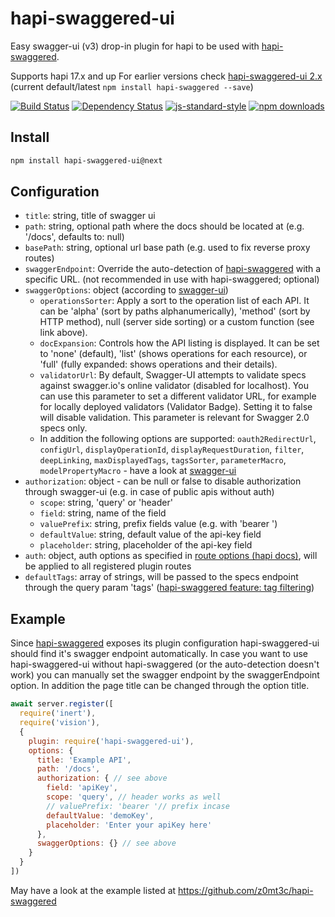 # hapi-swaggered-ui
Easy swagger-ui (v3) drop-in plugin for hapi to be used with [hapi-swaggered](https://github.com/z0mt3c/hapi-swaggered).

Supports hapi 17.x and up
For earlier versions check [hapi-swaggered-ui 2.x](https://github.com/z0mt3c/hapi-swaggered-ui/blob/2.x/README.md) (current default/latest `npm install hapi-swaggered --save`)

[![Build Status](https://img.shields.io/travis/z0mt3c/hapi-swaggered-ui/master.svg)](https://travis-ci.org/z0mt3c/hapi-swaggered-ui)
[![Dependency Status](https://img.shields.io/gemnasium/z0mt3c/hapi-swaggered-ui.svg)](https://gemnasium.com/z0mt3c/hapi-swaggered-ui)
[![js-standard-style](https://img.shields.io/badge/code%20style-standard-brightgreen.svg?style=flat)](https://github.com/feross/standard)
[![npm downloads](https://img.shields.io/npm/dm/hapi-swaggered-ui.svg)](https://www.npmjs.com/package/hapi-swaggered-ui)

## Install
```bash
npm install hapi-swaggered-ui@next
```

## Configuration
* `title`: string, title of swagger ui
* `path`: string, optional path where the docs should be located at (e.g. '/docs', defaults to: null)
* `basePath`: string, optional url base path (e.g. used to fix reverse proxy routes)
* `swaggerEndpoint`: Override the auto-detection of [hapi-swaggered](https://github.com/z0mt3c/hapi-swaggered) with a specific URL. (not recommended in use with hapi-swaggered; optional)
* `swaggerOptions`: object (according to [swagger-ui](https://github.com/swagger-api/swagger-ui#parameters))
  * `operationsSorter`: Apply a sort to the operation list of each API. It can be 'alpha' (sort by paths alphanumerically), 'method' (sort by HTTP method), null (server side sorting) or a custom function (see link above).
  * `docExpansion`: Controls how the API listing is displayed. It can be set to 'none' (default), 'list' (shows operations for each resource), or 'full' (fully expanded: shows operations and their details).
  * `validatorUrl`: By default, Swagger-UI attempts to validate specs against swagger.io's online validator (disabled for localhost). You can use this parameter to set a different validator URL, for example for locally deployed validators (Validator Badge). Setting it to false will disable validation. This parameter is relevant for Swagger 2.0 specs only.
  * In addition the following options are supported: `oauth2RedirectUrl`, `configUrl`, `displayOperationId`, `displayRequestDuration`, `filter`, `deepLinking`, `maxDisplayedTags`, `tagsSorter`, `parameterMacro`, `modelPropertyMacro` - have a look at [swagger-ui](https://github.com/swagger-api/swagger-ui#parameters)
* `authorization`: object - can be null or false to disable authorization through swagger-ui (e.g. in case of public apis without auth)
  * `scope`: string, 'query' or 'header'
  * `field`: string, name of the field
  * `valuePrefix`: string, prefix fields value (e.g. with 'bearer ')
  * `defaultValue`: string, default value of the api-key field
  * `placeholder`: string, placeholder of the api-key field
* `auth`: object, auth options as specified in [route options (hapi docs)](https://github.com/hapijs/hapi/blob/master/API.md#route-options), will be applied to all registered plugin routes
* `defaultTags`:  array of strings, will be passed to the specs endpoint through the query param 'tags' ([hapi-swaggered feature: tag filtering](https://github.com/z0mt3c/hapi-swaggered#tag-filtering))

## Example
Since [hapi-swaggered](https://github.com/z0mt3c/hapi-swaggered) exposes its plugin configuration hapi-swaggered-ui should find it's swagger endpoint automatically. In case you want to use hapi-swaggered-ui without hapi-swaggered (or the auto-detection doesn't work) you can manually set the swagger endpoint by the swaggerEndpoint option. In addition the page title can be changed through the option title.

```js
await server.register([
  require('inert'),
  require('vision'),
  {
    plugin: require('hapi-swaggered-ui'),
    options: {
      title: 'Example API',
      path: '/docs',
      authorization: { // see above
        field: 'apiKey',
        scope: 'query', // header works as well
        // valuePrefix: 'bearer '// prefix incase
        defaultValue: 'demoKey',
        placeholder: 'Enter your apiKey here'
      },
      swaggerOptions: {} // see above
    }
  }
])
```

May have a look at the example listed at https://github.com/z0mt3c/hapi-swaggered
